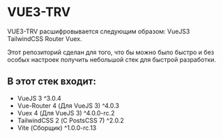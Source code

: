 # VUE3-TRV
VUE3-TRV расшифровывается следующим образом:
VueJS3 TailwindCSS Router Vuex.

Этот репозиторий сделан для того, что бы можно было быстро и без особых настроек получить небольшой стек для быстрой разработки.

## В этот стек входит:
* VueJS 3 ^3.0.4
* Vue-Router 4 (Для VueJS 3) ^4.0.3
* Vuex 4 (Для VueJS 3) ^4.0.0-rc.2
* TailwindCSS 2 (С PostsCSS 7) ^2.0.2
* Vite (Сборщик) ^1.0.0-rc.13
